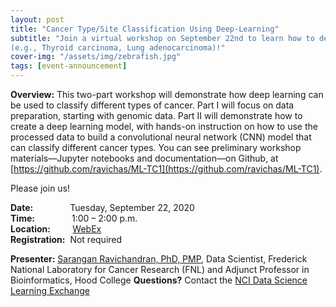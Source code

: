 ```yaml
---
layout: post
title: "Cancer Type/Site Classification Using Deep-Learning"
subtitle: "Join a virtual workshop on September 22nd to learn how to develop deep-learning models for tumor/cancer site classification
(e.g., Thyroid carcinoma, Lung adenocarcinoma)!"
cover-img: "/assets/img/zebrafish.jpg"
tags: [event-announcement]
---
```


**Overview:** This two-part workshop will demonstrate how deep learning can be used to classify different types of cancer. 
Part I will focus on data preparation, starting with genomic data. Part II will demonstrate how to create a deep learning model, with hands-on instruction on how to use the processed data to build a convolutional neural network (CNN) model that can classify different cancer types.
You can see preliminary workshop materials—Jupyter notebooks and documentation—on Github, at [https://github.com/ravichas/ML-TC1](https://github.com/ravichas/ML-TC1). 
 
Please join us!

**Date:** &nbsp;&nbsp;&nbsp;&nbsp;&nbsp;&nbsp;&nbsp;&nbsp;&nbsp;&nbsp;&nbsp;&nbsp;&nbsp;&nbsp;Tuesday, September 22, 2020  
**Time:** &nbsp;&nbsp;&nbsp;&nbsp;&nbsp;&nbsp;&nbsp;&nbsp;&nbsp;&nbsp;&nbsp;&nbsp;&nbsp;&nbsp;1:00 – 2:00 p.m.  
**Location:**&nbsp;&nbsp;&nbsp;&nbsp;&nbsp;&nbsp;&nbsp;&nbsp;&nbsp;[WebEx](https://cbiit.webex.com/cbiit/onstage/g.php?MTID=ea6891e79a94066a237a2166404805741)     
**Registration:**&nbsp;&nbsp;Not required

**Presenter:** [Sarangan Ravichandran, PhD, PMP](https://sites.google.com/site/sakaravi/), Data Scientist, Frederick National Laboratory for Cancer Research (FNL) and Adjunct Professor in Bioinformatics, Hood College
**Questions?** Contact the [NCI Data Science Learning Exchange](mailto:NCIDataScienceLearningExchange@mail.nih.gov)
